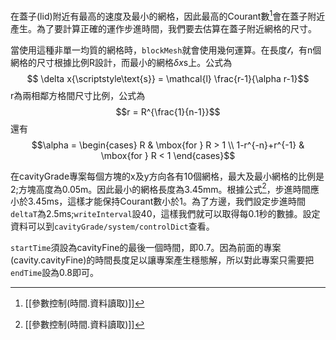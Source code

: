 在蓋子(lid)附近有最高的速度及最小的網格，因此最高的Courant數[^1]會在蓋子附近產生。為了要計算正確的運作步進時間，我們要去估算在蓋子附近網格的尺寸。

當使用這種非單一均質的網格時，`blockMesh`就會使用幾何運算。在長度$\mathcal{l}$，有n個網格的尺寸根據比例R設計，而最小的網格$\delta x{\scriptstyle\text{s}}$上。公式為
$$ \delta x{\scriptstyle\text{s}} = \mathcal{l} \frac{r-1}{\alpha r-1}$$
r為兩相鄰方格間尺寸比例，公式為
$$r = R^{\frac{1}{n-1}}$$
還有
$$\alpha = \begin{cases} R & \mbox{for } R > 1 \\ 1-r^{-n}+r^{-1} & \mbox{for } R < 1 \end{cases}$$

在cavityGrade專案每個方塊的x及y方向各有10個網格，最大及最小網格的比例是2;方塊高度為0.05m。因此最小的網格長度為3.45mm。根據公式[^1]，步進時間應小於3.45ms，這樣才能保持Courant數小於1。為了方邊，我們設定步進時間`deltaT`為2.5ms;`writeInterval`設40，這樣我們就可以取得每0.1秒的數據。設定資料可以到`cavityGrade/system/controlDict`查看。

`startTime`須設為cavityFine的最後一個時間，即0.7。因為前面的專案(cavity.cavityFine)的時間長度足以讓專案產生穩態解，所以對此專案只需要把`endTime`設為0.8即可。


[^1]:[[參數控制(時間.資料讀取)]]